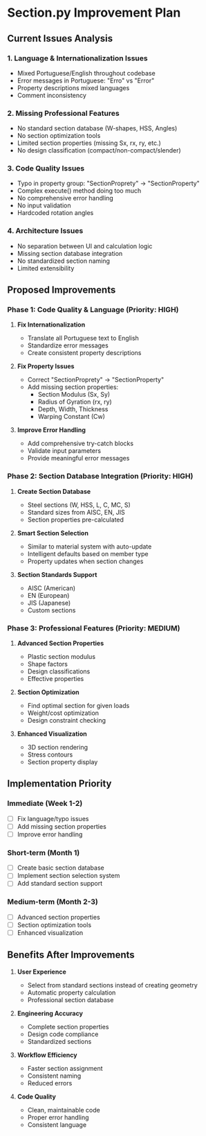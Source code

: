 # Section.py Improvement Plan

## Current Issues Analysis

### 1. **Language & Internationalization Issues**
- Mixed Portuguese/English throughout codebase
- Error messages in Portuguese: "Erro" vs "Error"  
- Property descriptions mixed languages
- Comment inconsistency

### 2. **Missing Professional Features**
- No standard section database (W-shapes, HSS, Angles)
- No section optimization tools
- Limited section properties (missing Sx, rx, ry, etc.)
- No design classification (compact/non-compact/slender)

### 3. **Code Quality Issues**
- Typo in property group: "SectionProprety" → "SectionProperty"
- Complex execute() method doing too much
- No comprehensive error handling
- No input validation
- Hardcoded rotation angles

### 4. **Architecture Issues**
- No separation between UI and calculation logic
- Missing section database integration
- No standardized section naming
- Limited extensibility

## Proposed Improvements

### Phase 1: Code Quality & Language (Priority: HIGH)
1. **Fix Internationalization**
   - Translate all Portuguese text to English
   - Standardize error messages
   - Create consistent property descriptions

2. **Fix Property Issues**
   - Correct "SectionProprety" → "SectionProperty"
   - Add missing section properties:
     - Section Modulus (Sx, Sy)
     - Radius of Gyration (rx, ry)
     - Depth, Width, Thickness
     - Warping Constant (Cw)

3. **Improve Error Handling**
   - Add comprehensive try-catch blocks
   - Validate input parameters
   - Provide meaningful error messages

### Phase 2: Section Database Integration (Priority: HIGH)
1. **Create Section Database**
   - Steel sections (W, HSS, L, C, MC, S)
   - Standard sizes from AISC, EN, JIS
   - Section properties pre-calculated

2. **Smart Section Selection**
   - Similar to material system with auto-update
   - Intelligent defaults based on member type
   - Property updates when section changes

3. **Section Standards Support**
   - AISC (American)
   - EN (European)  
   - JIS (Japanese)
   - Custom sections

### Phase 3: Professional Features (Priority: MEDIUM)
1. **Advanced Section Properties**
   - Plastic section modulus
   - Shape factors
   - Design classifications
   - Effective properties

2. **Section Optimization**
   - Find optimal section for given loads
   - Weight/cost optimization
   - Design constraint checking

3. **Enhanced Visualization**
   - 3D section rendering
   - Stress contours
   - Section property display

## Implementation Priority

### Immediate (Week 1-2)
- [ ] Fix language/typo issues
- [ ] Add missing section properties
- [ ] Improve error handling

### Short-term (Month 1)
- [ ] Create basic section database
- [ ] Implement section selection system
- [ ] Add standard section support

### Medium-term (Month 2-3)
- [ ] Advanced section properties
- [ ] Section optimization tools
- [ ] Enhanced visualization

## Benefits After Improvements

1. **User Experience**
   - Select from standard sections instead of creating geometry
   - Automatic property calculation
   - Professional section database

2. **Engineering Accuracy**
   - Complete section properties
   - Design code compliance
   - Standardized sections

3. **Workflow Efficiency**
   - Faster section assignment
   - Consistent naming
   - Reduced errors

4. **Code Quality**
   - Clean, maintainable code
   - Proper error handling
   - Consistent language